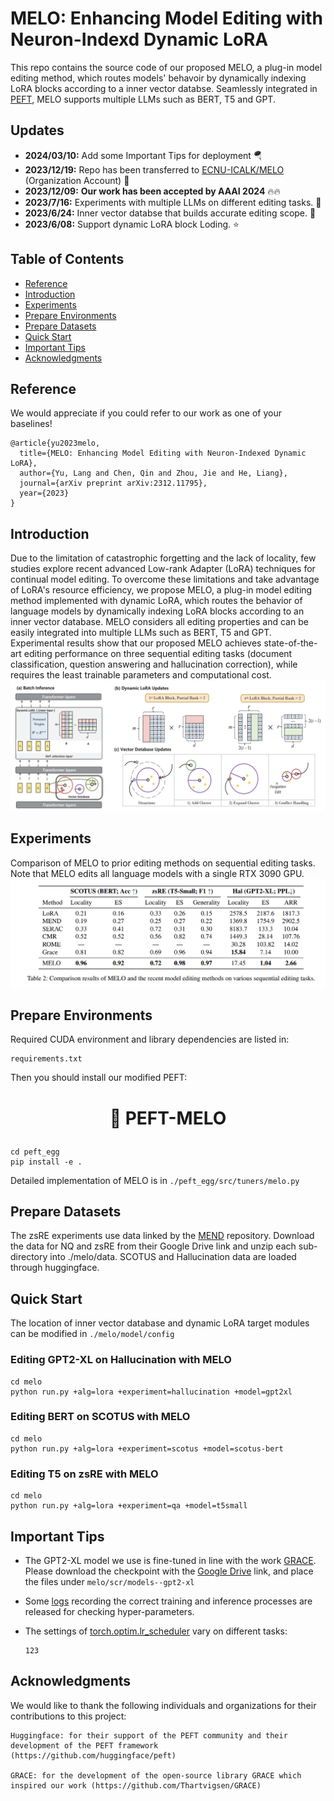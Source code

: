 <!-- omit in toc -->
# MELO: Enhancing Model Editing with Neuron-Indexd Dynamic LoRA
This repo contains the source code of our proposed MELO, a plug-in model editing method, which routes models' behavoir by dynamically indexing LoRA blocks according to a inner vector databse. Seamlessly integrated in [PEFT](https://github.com/huggingface/peft), MELO supports multiple LLMs such as BERT, T5 and GPT. 

<!-- omit in toc -->
## Updates
- **2024/03/10:** Add some Important Tips for deployment 🪂
- **2023/12/19:** Repo has been transferred to [ECNU-ICALK/MELO](https://github.com/ECNU-ICALK/MELO) (Organization Account) 🔔
- **2023/12/09:** <strong> Our work has been accepted by AAAI 2024</strong> :fire::fire: 
- **2023/7/16:** Experiments with multiple LLMs on different editing tasks. :art:
- **2023/6/24:** Inner vector databse that builds accurate editing scope. :confetti_ball:	
- **2023/6/08:** Support dynamic LoRA block Loding. :star:

<!-- omit in toc -->
## Table of Contents
- [Reference](#reference)
- [Introduction](#introduction)
- [Experiments](#experiments)
- [Prepare Environments](#prepare-environments)
- [Prepare Datasets](#prepare-datasets)
- [Quick Start](#quick-start)
- [Important Tips](#important-tips)
- [Acknowledgments](#acknowledgments)

## Reference
We would appreciate if you could refer to our work as one of your baselines!
```
@article{yu2023melo,
  title={MELO: Enhancing Model Editing with Neuron-Indexed Dynamic LoRA},
  author={Yu, Lang and Chen, Qin and Zhou, Jie and He, Liang},
  journal={arXiv preprint arXiv:2312.11795},
  year={2023}
}
```
## Introduction
Due to the limitation of catastrophic forgetting and the lack of locality, few studies explore recent advanced Low-rank Adapter (LoRA) techniques for continual model editing. To overcome these limitations and take advantage of LoRA's resource efficiency, we propose MELO, a plug-in model editing method implemented with dynamic LoRA, which routes the behavior of language models by dynamically indexing LoRA blocks according to an inner vector database. MELO considers all editing properties and can be easily integrated into multiple LLMs such as BERT, T5 and GPT. Experimental results show that our proposed MELO achieves state-of-the-art editing performance on three sequential editing tasks (document classification, question answering and hallucination correction), while requires the least trainable parameters and computational cost.
![main](./figures/main_00.png)

## Experiments
Comparison of MELO to prior editing methods on sequential editing tasks. Note that MELO edits all language models with a single RTX 3090 GPU.
![table](./figures/table.png)

## Prepare Environments
Required CUDA environment and library dependencies are listed in: 
```
requirements.txt
```
Then you should install our modified PEFT:
<h1 align="center"> <p>🤗 PEFT-MELO</p></h1>

```
cd peft_egg
pip install -e .
```
Detailed implementation of MELO is in `./peft_egg/src/tuners/melo.py`
## Prepare Datasets
The zsRE experiments use data linked by the [MEND](https://github.com/eric-mitchell/mend) repository. Download the data for NQ and zsRE from their Google Drive link and unzip each sub-directory into ./melo/data. SCOTUS and Hallucination data are loaded through huggingface.

## Quick Start
The location of inner vector database and dynamic LoRA target modules can be modified in `./melo/model/config`

### Editing GPT2-XL on Hallucination with MELO
```
cd melo
python run.py +alg=lora +experiment=hallucination +model=gpt2xl
```

### Editing BERT on SCOTUS with MELO
```
cd melo
python run.py +alg=lora +experiment=scotus +model=scotus-bert
```

### Editing T5 on zsRE with MELO
```
cd melo
python run.py +alg=lora +experiment=qa +model=t5small
```
## Important Tips
* The GPT2-XL model we use is fine-tuned in line with the work [GRACE](https://github.com/Thartvigsen/GRACE/blob/728a52ebcd328ddca0bb1ec975e79625eabfab2a/grace/main.py#L83). Please download the checkpoint with the [Google Drive](https://drive.google.com/drive/folders/1j_DvcUY8goksQVOBt4XqBe7z8fS-0zvI?usp=sharing) link, and place the files under `melo/scr/models--gpt2-xl`
    
    
* Some [logs](https://drive.google.com/drive/folders/1UhlY1W8MUmvsxqIXlRFBfxuTXEQG8FJP?usp=sharing) recording the correct training and inference processes are released for checking hyper-parameters.

* The settings of [torch.optim.lr_scheduler](https://github.com/BruthYU/MELO/blob/51c8322cc06faa2b7665c2d90236f1bd1b8d9575/melo/algs/lora.py#L135) vary on different tasks:
  ```
  123
  ```

## Acknowledgments
We would like to thank the following individuals and organizations for their contributions to this project:
```
Huggingface: for their support of the PEFT community and their development of the PEFT framework (https://github.com/huggingface/peft)

GRACE: for the development of the open-source library GRACE which inspired our work (https://github.com/Thartvigsen/GRACE)
```
